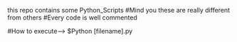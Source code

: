 this repo contains some Python_Scripts
#Mind you these are really different from others
#Every code is well commented

#How to execute--> $Python [filename].py
